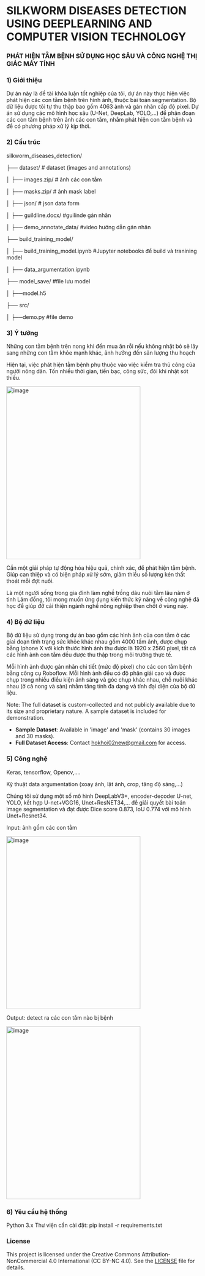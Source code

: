 # SILKWORM DISEASES DETECTION USING DEEPLEARNING AND COMPUTER VISION TECHNOLOGY
### PHÁT HIỆN TẰM BỆNH SỬ DỤNG HỌC SÂU VÀ CÔNG NGHỆ THỊ GIÁC MÁY TÍNH
### 1) Giới thiệu

Dự án này là đề tài khóa luận tốt nghiệp của tôi, dự án này thực hiện việc phát hiện các con tằm bệnh trên hình ảnh, thuộc bài toán segmentation.
Bộ dữ liệu được tôi tự thu thập bao gồm 4063 ảnh và gán nhãn cấp độ pixel. Dự án sử dụng các mô hình học sâu (U-Net, DeepLab, YOLO,...) để phân đoạn các con tằm bệnh trên ảnh các con tằm, nhằm phát hiện con tằm bệnh và để có phương pháp xử lý kịp thời.

### 2) Cấu trúc
silkworm_diseases_detection/

├── dataset/ # dataset (images and annotations)

│   ├── images.zip/              # ảnh các con tằm

│   ├── masks.zip/               # ảnh mask label

│   ├── json/              # json data form

│   ├── guildline.docx/               #guilinde gán nhãn

│   ├── demo_annotate_data/               #video hướng dẫn gán nhãn

├── build_training_model/ 

│   ├── build_training_model.ipynb #Jupyter notebooks để build và tranining model

│   ├── data_argumentation.ipynb 

├── model_save/    #file lưu model 

│   ├──model.h5 

├── src/      

│   ├──demo.py #file demo


### 3) Ý tưởng
Những con tằm bệnh trên nong khi đến mua ăn rỗi nếu không nhặt bỏ sẽ lây sang những con tằm khỏe mạnh khác, ảnh hưởng đến sản lượng thu hoạch

Hiện tại, việc phát hiện tằm bệnh phụ thuộc vào việc kiểm tra thủ công của người nông dân. Tốn nhiều thời gian, tiền bạc, công sức, đôi khi nhặt sót thiếu.

<img width="350" height="450" alt="image" src="https://github.com/user-attachments/assets/6d4391f0-4973-49a9-932e-3cc495ad3c16" />

Cần một giải pháp tự động hóa hiệu quả, chính xác, để phát hiện tằm bệnh. Giúp can thiệp và có biện pháp xử lý sớm, giảm thiểu số lượng kén thất thoát mỗi đợt nuôi.

Là một người sống trong gia đình làm nghề trồng dâu nuôi tằm lâu năm ở tỉnh Lâm đồng, tôi mong muốn ứng dụng kiến thức kỹ năng về công nghệ đã học để giúp đỡ cải thiện ngành nghề nông nghiệp then chốt ở vùng này.



### 4) Bộ dữ liệu
Bộ dữ liệu sử dụng trong dự án bao gồm các hình ảnh của con tằm ở các giai đoạn tình trạng sức khỏe khác nhau gồm 4000 tấm ảnh, được chụp bằng Iphone X với kích thước hình ảnh thu được là 1920 x 2560 pixel, tất cả các hình ảnh con tằm đều được thu thập trong môi trường thực tế. 

Mỗi hình ảnh được gán nhãn chi tiết (mức độ pixel) cho các con tằm bệnh bằng công cụ Roboflow. Mỗi hình ảnh đều có độ phân giải cao và được chụp trong nhiều điều kiện ánh sáng và góc chụp khác nhau, chỗ nuôi khác nhau (ở cả nong và sàn) nhằm tăng tính đa dạng và tính đại diện của bộ dữ liệu.

Note:
The full dataset is custom-collected and not publicly available due to its size and proprietary nature. A sample dataset is included for demonstration.

- **Sample Dataset**: Available in 'image' and 'mask' (contains 30 images and 30 masks).
- **Full Dataset Access**: Contact hokhoi02new@gmail.com for access.


### 5) Công nghệ
Keras, tensorflow, Opencv,....

Kỹ thuật data argumentation (xoay ảnh, lật ảnh, crop, tăng độ sáng,...)

Chúng tôi sử dụng một số mô hình DeepLabV3+, encoder-decoder U-net, YOLO, kết hợp U-net+VGG16, Unet+ResNET34,... để giải quyết bài toán image segmentation và đạt được Dice score 0.873, IoU 0.774 với mô hình Unet+Resnet34. 

Input: ảnh gồm các con tằm 

<img width="350" height="450" alt="image" src="https://github.com/user-attachments/assets/49d4a8e5-ff54-48ed-97b3-4864c6924447" />

Output: detect ra các con tằm nào bị bệnh

<img width="350" height="450" alt="image" src="https://github.com/user-attachments/assets/fa1f9aec-becf-4314-868f-a7781110c940" />


### 6) Yêu cầu hệ thống 
Python 3.x 
Thư viện cần cài đặt: pip install -r requirements.txt

### License
This project is licensed under the Creative Commons Attribution-NonCommercial 4.0 International (CC BY-NC 4.0).
See the [LICENSE](./LICENSE) file for details.

